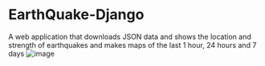 # EarthQuake-Django
A web application that downloads JSON data and shows the location and strength of earthquakes and makes maps of the last 1 hour, 24 hours and 7 days
![image](https://user-images.githubusercontent.com/122234066/219531889-13d16997-924f-4d66-b4f4-956edf0fb535.png)
